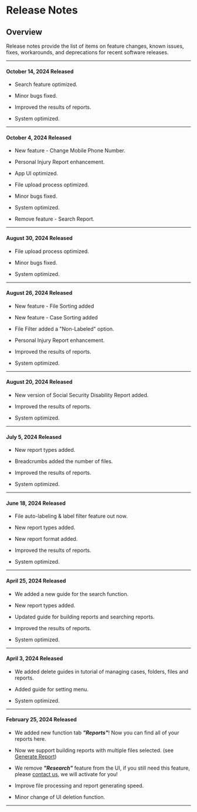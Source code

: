 # Release Notes

## Overview

Release notes provide the list of items on feature changes, known issues, fixes, workarounds, and deprecations for recent software releases.

---------------------------------------

#### October 14, 2024 Released

* Search feature optimized.

* Minor bugs fixed.

* Improved the results of reports.

* System optimized.

---------------------------------------

#### October 4, 2024 Released

* New feature - Change Mobile Phone Number.

* Personal Injury Report enhancement.

* App UI optimized.

* File upload process optimized.

* Minor bugs fixed.

* System optimized.

* Remove feature - Search Report.

---------------------------------------

#### August 30, 2024 Released

* File upload process optimized.

* Minor bugs fixed.

* System optimized.

---------------------------------------

#### August 26, 2024 Released

* New feature - File Sorting added

* New feature - Case Sorting added

* File Filter added a "Non-Labeled" option.

* Personal Injury Report enhancement.

* Improved the results of reports.

* System optimized.

---------------------------------------

#### August 20, 2024 Released

* New version of Social Security Disability Report added.

* Improved the results of reports.

* System optimized.

---------------------------------------

#### July 5, 2024 Released

* New report types added.

* Breadcrumbs added the number of files.

* Improved the results of reports.

* System optimized.

---------------------------------------

#### June 18, 2024 Released

* File auto-labeling & label filter feature out now.

* New report types added.

* New report format added.

* Improved the results of reports.

* System optimized.

---------------------------------------

#### April 25, 2024 Released

* We added a new guide for the search function.

* New report types added.

* Updated guide for building reports and searching reports.

* Improved the results of reports.

* System optimized.

---------------------------------------

#### April 3, 2024 Released

* We added delete guides in tutorial of managing cases, folders, files and reports.

* Added guide for setting menu.

* System optimized.

---------------------------------------

#### February 25, 2024 Released

* We added new function tab ***"Reports"***! Now you can find all of your reports here.

* Now we support building reports with multiple files selected.  (see [Generate Report](case-report.md))

* We remove ***"Research"*** feature from the UI, if you still need this feature, please [contact us](mailto:help@superinsight.ai), we will activate for you!

* Improve file processing and report generating speed.

* Minor change of UI deletion function.

---------------------------------------